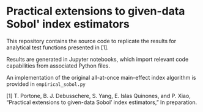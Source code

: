 # Practical extensions to given-data Sobol' index estimators

This repository contains the source code to replicate the results for analytical test functions presented in [1].

Results are generated in Jupyter notebooks, which import relevant code capabilities from associated Python files.

An implementation of the original all-at-once main-effect index algorithm is provided in `empirical_sobol.py`

[1] T. Portone, B. J. Debusschere, S. Yang, E. Islas Quinones, and P. Xiao, “Practical extensions to given-data Sobol’ index estimators,” In preparation.
